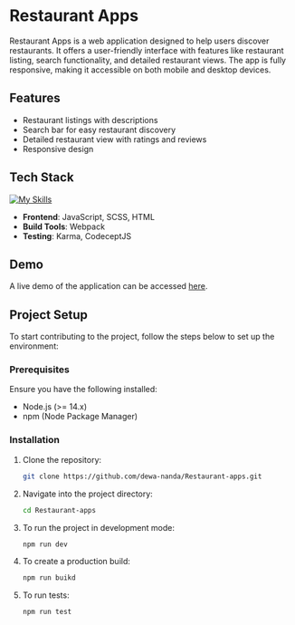 # Restaurant Apps

Restaurant Apps is a web application designed to help users discover restaurants. It offers a user-friendly interface with features like restaurant listing, search functionality, and detailed restaurant views. The app is fully responsive, making it accessible on both mobile and desktop devices.

## Features
- Restaurant listings with descriptions
- Search bar for easy restaurant discovery
- Detailed restaurant view with ratings and reviews
- Responsive design

## Tech Stack
[![My Skills](https://skillicons.dev/icons?i=html,css,js,sass,webpack)](https://skillicons.dev)
- **Frontend**: JavaScript, SCSS, HTML
- **Build Tools**: Webpack
- **Testing**: Karma, CodeceptJS

## Demo
A live demo of the application can be accessed [here](https://ket-restaurant.netlify.app).

## Project Setup
To start contributing to the project, follow the steps below to set up the environment:

### Prerequisites
Ensure you have the following installed:
- Node.js (>= 14.x)
- npm (Node Package Manager)

### Installation
1. Clone the repository:
   ```bash
   git clone https://github.com/dewa-nanda/Restaurant-apps.git
2. Navigate into the project directory:
   ```bash
   cd Restaurant-apps
3. To run the project in development mode:
   ```bash
   npm run dev
4. To create a production build:
   ```bash
   npm run buikd
5. To run tests:
   ```bash
   npm run test
